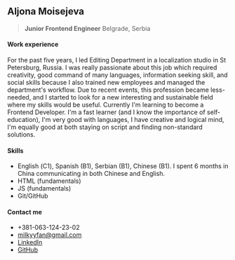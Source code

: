 ## Aljona Moisejeva 
>**Junior Frontend Engineer**
>Belgrade, Serbia
>
#### Work experience
For the past five years, I led Editing Department in a localization studio in St Petersburg, Russia. I was really passionate about this job which required creativity,  good command of many languages, information seeking skill, and social skills because I also trained new employees and managed the department's workflow. Due to recent events, this profession became less-needed, and I started to look for a new interesting and sustainable field where my skills would be useful. Currently I'm learning to become a Frontend Developer. I'm a fast learner (and I know the importance of self-education), I'm very good with languages, I have creative and logical mind, I'm equally good at both staying on script and finding non-standard solutions.

#### Skills
- English (С1), Spanish (B1), Serbian (B1), Chinese (B1). I spent 6 months in China communicating in both Chinese and English.
- HTML (fundamentals)
- JS (fundamentals)
- Git/GitHub

#### Contact me
- +381-063-124-23-02 
- milkyyfan@gmail.com 
- [LinkedIn](https://www.linkedin.com/in/alyona-moiseyeva-851242120/)
- [GitHub](https://github.com/sailoralyona/)
